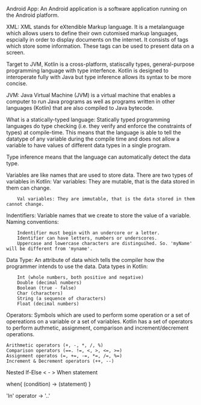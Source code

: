 Android App:
An Android application is a software application running on the Android platform.

XML:
XML stands for eXtendible Markup language. It is a metalanguage which allows users to define their own cutomised markup languages, espcially in order to display documents on the internet. It consists of tags which store some information. These tags can be used to present data on a screen.

Target to JVM, Kotlin is a cross-platform, statiscally types, general-purpose programming language with type interfence. Kotlin is designed to interoperate fully with Java but type inference allows its syntax to be more concise.

JVM:
Java Virtual Machine (JVM) is a virtual machine that enables a computer to run Java programs as well as programs written in other languages (Kotlin) that are also compiled to Java bytecode.

What is a statically-typed language:
Statically typed programming languages do type checking (i.e. they verify and enforce the constraints of types) at compile-time. This means that the language is able to tell the datatype of any variable during the compile time and does not allow a variable to have values of different data types in a single program.

Type inference means that the language can automatically detect the data type.

Variables are like names that are used to store data.
There are two types of variables in Kotlin:
Var variables: They are mutable, that is the data stored in them can change.

        Val variables: They are immutable, that is the data stored in them cannot change.

Indentifiers:
Variable names that we create to store the value of a variable.
Naming conventions:

        Indentifier must begin with an undercore or a letter.
        Identifier can have letters, numbers or underscores.
        Uppercase and lowercase characters are distinguihed. So. 'myName' will be different from 'myname'.

Data Type:
An attribute of data which tells the compiler how the programmer intends to use the data.
Data types in Kotlin:

        Int (whole numbers, both positive and negative)
        Double (decimal numbers)
        Boolean (true - false)
        Char (characters)
        String (a sequence of characters)
        Float (decimal numbers)

Operators:
Symbols which are used to perform some operation or a set of opereations on a variable or a set of variables. Kotlin has a set of operators to perform authmetic, assignment, comparison and increment/decrement operations.

    Arithmetic operators (+, -, *, /, %)
    Comparison operators (==. !=, <, >, <=, >=)
    Assignment operatos (=, +=, -=, *=, /=, %=)
    Increment & Decrement operators (++, --)

Nested If-Else < - > When statement

when{
(condition) -> (statement)
}

'In' operator -> '..'
